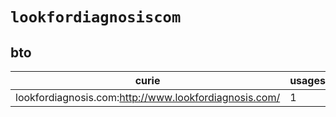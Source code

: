 # `lookfordiagnosiscom`

## bto

| curie                                                 |   usages | nodes                                                     |
|-------------------------------------------------------|----------|-----------------------------------------------------------|
| lookfordiagnosis.com:http://www.lookfordiagnosis.com/ |        1 | [BTO:0003974](http://purl.obolibrary.org/obo/BTO_0003974) |

